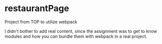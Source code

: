# restaurantPage
Project from TOP to utilize webpack

I didn't bother to add real content, since the assignment was to get to know modules and how you can bundle them with webpack in a real project.
